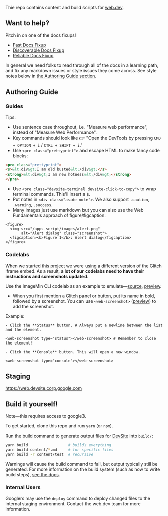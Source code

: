 Thie repo contains content and build scripts for [web.dev](https://web.dev).

## Want to help?

Pitch in on one of the docs fixups!

- [Fast Docs Fixup](https://github.com/GoogleChrome/web.dev/milestone/1)
- [Discoverable Docs Fixup](https://github.com/GoogleChrome/web.dev/milestone/10)
- [Reliable Docs Fixup](https://github.com/GoogleChrome/web.dev/milestone/12)

In general we need folks to read through all of the docs in a learning path, and fix any markdown issues or style issues they come across. See style notes below in [the Authoring Guide section](https://github.com/GoogleChrome/web.dev#authoring-guide).

## Authoring Guide

### Guides

Tips:

- Use sentence case throughout, i.e. "Measure web performance", instead of "Measure Web Performance".
- Key commands should look like 👉 "Open the DevTools by pressing `CMD + OPTION + i` / `CTRL + SHIFT + i`."
- Use `<pre class="prettyprint">` and escape HTML to make fancy code blocks:

```html
<pre class="prettyprint">
<s>&lt;div&gt;I am old busted&lt;/div&gt;</s>
<strong>&lt;div&gt;I am new hotness&lt;/div&gt;</strong>
</pre>
```

- Use `<pre class="devsite-terminal devsite-click-to-copy">` to wrap terminal commands. This'll insert a `$`.
- Put notes in `<div class="aside note">`. We also support `.caution`, `.warning`, `.success`.
- Many images just use markdown but you can also use the Web Fundamentals approach of figure/figcaption:
```
<figure>
  <img src="/apps-script/images/alert.png"
       alt="Alert dialog" class="screenshot">
  <figcaption><b>Figure 1</b>: Alert dialog</figcaption>
</figure>
```

### Codelabs

When we started this project we were using a different version of the Glitch iframe embed. As a result, **a lot of our codelabs need to have their instructions and screenshots updated**.

Use the ImageMin CLI codelab as an example to emulate—[source](https://github.com/GoogleChrome/web.dev/blob/master/content/fast/use-imagemin-to-compress-images/codelab-imagine-cli.md), [preview](https://web.devsite.corp.google.com/fast/use-imagemin-to-compress-images/codelab-imagine-cli).

- When you first mention a Glitch panel or button, put its name in bold, followed by a screenshot. You can use `<web-screenshot>` ([preview](https://glitch.com/edit/#!/web-screenshot)) to add the screenshot.

Example:
```
- Click the **Status** button. # Always put a newline between the list and the element.

<web-screenshot type="status"></web-screenshot> # Remember to close the element!

- Click the **Console** button. This will open a new window.

<web-screenshot type="console"></web-screenshot>
```

## Staging

https://web.devsite.corp.google.com

## Build it yourself!

Note—this requires access to google3.

To get started, clone this repo and run `yarn` (or `npm`).

Run the build command to generate output files for [DevSite](https://developers.google.com) into `build/`:

```bash
yarn build                  # builds everything
yarn build content/*.md     # for specific files
yarn build -r content/test  # recursive
```

Warnings will cause the build command to fail, but output typically still be generated.
For more information on the build system (such as how to write build steps), [see the docs](./lib/).

### Internal Users

Googlers may use the `deploy` command to deploy changed files to the internal staging environment.
Contact the web.dev team for more information.
